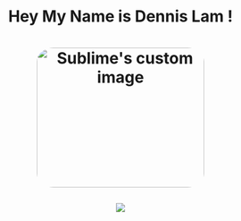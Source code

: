 <h1 align=center > Hey My Name is Dennis Lam !<h1>
 <p align=center>
 <img src="https://media.tenor.com/u66L8ea3EhMAAAAd/kid-goku-eating.gif" alt="Sublime's custom image" width=300 height=250 style="border-radius:10%"/>
 </p>
 
<p align="center">
 <a href="https://github.com/Dennis-1am">
   <img src="http://github-readme-streak-stats.herokuapp.com?user=Dennis-1am&theme=blueberry-duo&border_radius=5&card_width=500" >
<!--  [![GitHub Streak](http://github-readme-streak-stats.herokuapp.com?user=Dennis-1am&theme=blueberry-duo&border_radius=5&card_width=500)](https://git.io/streak-stats) -->
 </a>
 </p>

